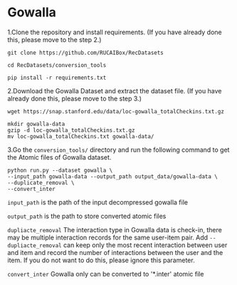 # Gowalla

1.Clone the repository and install requirements. 
(If you have already done this, please move to the step 2.)

```
git clone https://github.com/RUCAIBox/RecDatasets

cd RecDatasets/conversion_tools

pip install -r requirements.txt
```

2.Download the Gowalla Dataset and extract the dataset file.
(If you have already done this, please move to the step 3.)

```
wget https://snap.stanford.edu/data/loc-gowalla_totalCheckins.txt.gz

mkdir gowalla-data
gzip -d loc-gowalla_totalCheckins.txt.gz
mv loc-gowalla_totalCheckins.txt gowalla-data/
```

3.Go the ``conversion_tools/`` directory 
and run the following command to get the Atomic files of Gowalla dataset.

```
python run.py --dataset gowalla \ 
--input_path gowalla-data --output_path output_data/gowalla-data \
--duplicate_removal \ 
--convert_inter
```

`input_path` is the path of the input decompressed gowalla file

`output_path` is the path to store converted atomic files
 
 `dupliacte_removal` The interaction type in Gowalla data is check-in, 
 there may be multiple interaction records for the same user-item pair. Add `--dupliacte_removal` can 
 keep only the most recent interaction between user and item and 
 record the number of interactions between the user and the item. 
 If you do not want to do this, please ignore this parameter.
 
 `convert_inter` Gowalla only can be converted to '*.inter' atomic file
